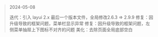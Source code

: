 > 2024-05-08
>
> 迭代：引入 layui 2.x 最后一个版本文件，全局修改2.6.3 => 2.9.9
> 修复：因升级导致的框架问题，菜单栏显示异常
> 修复：因升级导致的框架问题，左侧菜单抽屉上下图标不对齐的问题
> 美化：去除页面全局底部空白
